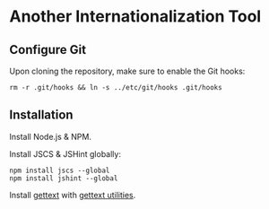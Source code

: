 # Another Internationalization Tool

## Configure Git

Upon cloning the repository, make sure to enable the Git hooks:

```
rm -r .git/hooks && ln -s ../etc/git/hooks .git/hooks
```

## Installation

Install Node.js & NPM.

Install JSCS & JSHint globally:

```
npm install jscs --global
npm install jshint --global
```

Install [gettext](https://www.gnu.org/software/gettext/) with [gettext utilities](https://www.gnu.org/software/gettext/manual/gettext.html).
